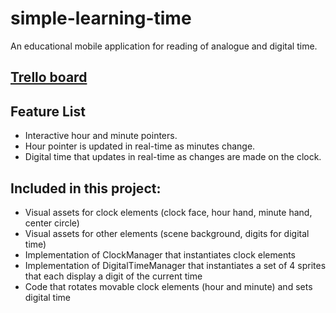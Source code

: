 # simple-learning-time
An educational mobile application for reading of analogue and digital time.

## [Trello board](https://trello.com/b/1EXTg8VL/simple-learning-time)

## Feature List
* Interactive hour and minute pointers.
* Hour pointer is updated in real-time as minutes change.
* Digital time that updates in real-time as changes are made on the clock.


## Included in this project:
* Visual assets for clock elements (clock face, hour hand, minute hand, center circle)
* Visual assets for other elements (scene background, digits for digital time)
* Implementation of ClockManager that instantiates clock elements
* Implementation of DigitalTimeManager that instantiates a set of 4 sprites that each display a digit of the current time
* Code that rotates movable clock elements (hour and minute) and sets digital time




